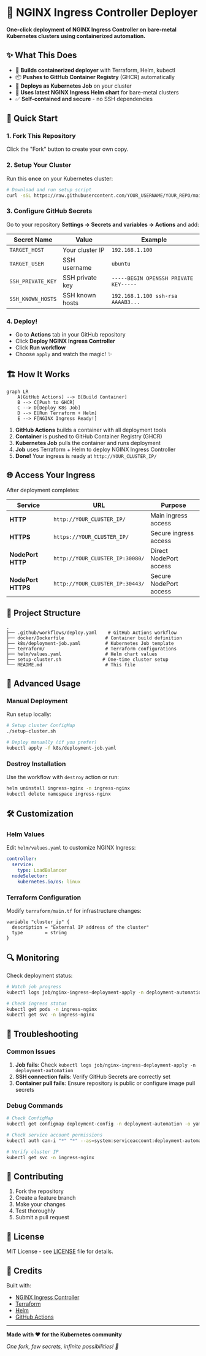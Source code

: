 # 🚀 NGINX Ingress Controller Deployer

**One-click deployment of NGINX Ingress Controller on bare-metal Kubernetes clusters using containerized automation.**

## ✨ What This Does

- 🐳 **Builds containerized deployer** with Terraform, Helm, kubectl
- 📦 **Pushes to GitHub Container Registry** (GHCR) automatically  
- 🚀 **Deploys as Kubernetes Job** on your cluster
- 🔧 **Uses latest NGINX Ingress Helm chart** for bare-metal clusters
- ✅ **Self-contained and secure** - no SSH dependencies

## 🎯 Quick Start

### 1. Fork This Repository
Click the "Fork" button to create your own copy.

### 2. Setup Your Cluster
Run this **once** on your Kubernetes cluster:
```bash
# Download and run setup script
curl -sSL https://raw.githubusercontent.com/YOUR_USERNAME/YOUR_REPO/main/setup-cluster.sh | bash
```

### 3. Configure GitHub Secrets
Go to your repository **Settings → Secrets and variables → Actions** and add:

| Secret Name | Value | Example |
|-------------|--------|---------|
| `TARGET_HOST` | Your cluster IP | `192.168.1.100` |
| `TARGET_USER` | SSH username | `ubuntu` |
| `SSH_PRIVATE_KEY` | SSH private key | `-----BEGIN OPENSSH PRIVATE KEY-----` |
| `SSH_KNOWN_HOSTS` | SSH known hosts | `192.168.1.100 ssh-rsa AAAAB3...` |

### 4. Deploy!
- Go to **Actions** tab in your GitHub repository
- Click **Deploy NGINX Ingress Controller**
- Click **Run workflow**
- Choose `apply` and watch the magic! ✨

## 🏗️ How It Works

```mermaid
graph LR
    A[GitHub Actions] --> B[Build Container]
    B --> C[Push to GHCR]
    C --> D[Deploy K8s Job]
    D --> E[Run Terraform + Helm]
    E --> F[NGINX Ingress Ready!]
```

1. **GitHub Actions** builds a container with all deployment tools
2. **Container** is pushed to GitHub Container Registry (GHCR)
3. **Kubernetes Job** pulls the container and runs deployment
4. **Job** uses Terraform + Helm to deploy NGINX Ingress Controller
5. **Done!** Your ingress is ready at `http://YOUR_CLUSTER_IP/`

## 🌐 Access Your Ingress

After deployment completes:

| Service | URL | Purpose |
|---------|-----|---------|
| **HTTP** | `http://YOUR_CLUSTER_IP/` | Main ingress access |
| **HTTPS** | `https://YOUR_CLUSTER_IP/` | Secure ingress access |
| **NodePort HTTP** | `http://YOUR_CLUSTER_IP:30080/` | Direct NodePort access |
| **NodePort HTTPS** | `http://YOUR_CLUSTER_IP:30443/` | Secure NodePort access |

## 📁 Project Structure

```
.
├── .github/workflows/deploy.yaml    # GitHub Actions workflow
├── docker/Dockerfile               # Container build definition
├── k8s/deployment-job.yaml         # Kubernetes Job template
├── terraform/                      # Terraform configurations
├── helm/values.yaml                # Helm chart values
├── setup-cluster.sh               # One-time cluster setup
└── README.md                       # This file
```

## 🔧 Advanced Usage

### Manual Deployment
Run setup locally:
```bash
# Setup cluster ConfigMap
./setup-cluster.sh

# Deploy manually (if you prefer)
kubectl apply -f k8s/deployment-job.yaml
```

### Destroy Installation
Use the workflow with `destroy` action or run:
```bash
helm uninstall ingress-nginx -n ingress-nginx
kubectl delete namespace ingress-nginx
```

## 🛠️ Customization

### Helm Values
Edit `helm/values.yaml` to customize NGINX Ingress:
```yaml
controller:
  service:
    type: LoadBalancer
  nodeSelector:
    kubernetes.io/os: linux
```

### Terraform Configuration  
Modify `terraform/main.tf` for infrastructure changes:
```hcl
variable "cluster_ip" {
  description = "External IP address of the cluster"
  type        = string
}
```

## 🔍 Monitoring

Check deployment status:
```bash
# Watch job progress
kubectl logs job/nginx-ingress-deployment-apply -n deployment-automation -f

# Check ingress status
kubectl get pods -n ingress-nginx
kubectl get svc -n ingress-nginx
```

## 🚨 Troubleshooting

### Common Issues
1. **Job fails**: Check `kubectl logs job/nginx-ingress-deployment-apply -n deployment-automation`
2. **SSH connection fails**: Verify GitHub Secrets are correctly set
3. **Container pull fails**: Ensure repository is public or configure image pull secrets

### Debug Commands
```bash
# Check ConfigMap
kubectl get configmap deployment-config -n deployment-automation -o yaml

# Check service account permissions
kubectl auth can-i "*" "*" --as=system:serviceaccount:deployment-automation:nginx-ingress-deployer

# Verify cluster IP
kubectl get svc -n ingress-nginx
```

## 🤝 Contributing

1. Fork the repository
2. Create a feature branch
3. Make your changes
4. Test thoroughly
5. Submit a pull request

## 📄 License

MIT License - see [LICENSE](LICENSE) file for details.

## 🎉 Credits

Built with:
- [NGINX Ingress Controller](https://kubernetes.github.io/ingress-nginx/)
- [Terraform](https://terraform.io/)
- [Helm](https://helm.sh/)
- [GitHub Actions](https://github.com/features/actions)

---

**Made with ❤️ for the Kubernetes community**

*One fork, few secrets, infinite possibilities! 🚀*
